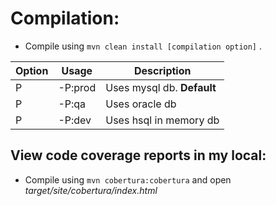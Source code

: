 # Compilation:

* Compile using `mvn clean install [compilation option]` .

| Option | Usage | Description | 
| ------------------ | ----- | ----------- |
| P | -P:prod | Uses mysql db. **Default**  |
| P | -P:qa | Uses oracle db |
| P | -P:dev | Uses hsql in memory db |

## View code coverage reports in my local:

* Compile using `mvn cobertura:cobertura` and open *target/site/cobertura/index.html*
